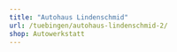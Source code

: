 ```yaml
---
title: "Autohaus Lindenschmid"
url: /tuebingen/autohaus-lindenschmid-2/
shop: Autowerkstatt
---
```

